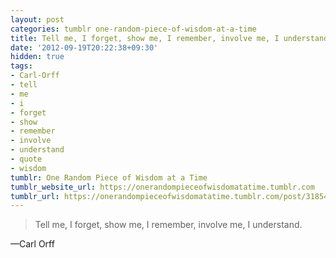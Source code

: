 ```yaml
---
layout: post
categories: tumblr one-random-piece-of-wisdom-at-a-time
title: Tell me, I forget, show me, I remember, involve me, I understand.
date: '2012-09-19T20:22:38+09:30'
hidden: true
tags:
- Carl-Orff
- tell
- me
- i
- forget
- show
- remember
- involve
- understand
- quote
- wisdom
tumblr: One Random Piece of Wisdom at a Time
tumblr_website_url: https://onerandompieceofwisdomatatime.tumblr.com
tumblr_url: https://onerandompieceofwisdomatatime.tumblr.com/post/31854688509/tell-me-i-forget-show-me-i-remember-involve
---
```

> Tell me, I forget, show me, I remember, involve me, I understand.

—Carl Orff
